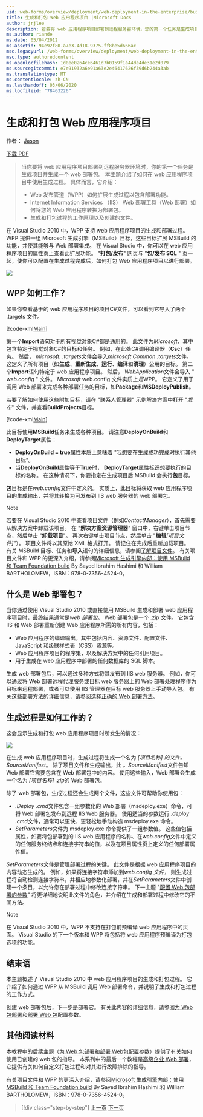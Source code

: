 ```yaml
---
uid: web-forms/overview/deployment/web-deployment-in-the-enterprise/building-and-packaging-web-application-projects
title: 生成和打包 Web 应用程序项目 |Microsoft Docs
author: jrjlee
description: 若要将 web 应用程序项目部署到远程服务器环境，您的第一个任务是生成项目并生成 web 部署 packa 。
ms.author: riande
ms.date: 05/04/2012
ms.assetid: 94e92f80-a7e3-4d18-9375-ff8be5d666ac
msc.legacyurl: /web-forms/overview/deployment/web-deployment-in-the-enterprise/building-and-packaging-web-application-projects
msc.type: authoredcontent
ms.openlocfilehash: 1d0ee0264ce6461d7b0159f1a44de4de31e2d079
ms.sourcegitcommit: e7e91932a6e91a63e2e46417626f39d6b244a3ab
ms.translationtype: MT
ms.contentlocale: zh-CN
ms.lasthandoff: 03/06/2020
ms.locfileid: "78463226"
---
```

# <a name="building-and-packaging-web-application-projects"></a>生成和打包 Web 应用程序项目

作者： [Jason](https://github.com/jrjlee)

[下载 PDF](https://msdnshared.blob.core.windows.net/media/MSDNBlogsFS/prod.evol.blogs.msdn.com/CommunityServer.Blogs.Components.WeblogFiles/00/00/00/63/56/8130.DeployingWebAppsInEnterpriseScenarios.pdf)

> 当你要将 web 应用程序项目部署到远程服务器环境时，你的第一个任务是生成项目并生成一个 web 部署包。 本主题介绍了如何在 web 应用程序项目中使用生成过程。 具体而言，它介绍：
> 
> - Web 发布管道（WPP）如何扩展生成过程以包含部署功能。
> - Internet Information Services （IIS） Web 部署工具（Web 部署）如何将您的 Web 应用程序转换为部署包。
> - 生成和打包过程的工作原理以及创建的文件。

在 Visual Studio 2010 中，WPP 支持 web 应用程序项目的生成和部署过程。 WPP 提供一组 Microsoft 生成引擎（MSBuild）目标，这些目标扩展 MSBuild 的功能，并使其能够与 Web 部署集成。 在 Visual Studio 中，你可以在 web 应用程序项目的属性页上查看此扩展功能。 "**打包/发布**" 网页与 "**包/发布 SQL** " 页一起，使你可以配置在生成过程完成后，如何打包 Web 应用程序项目以进行部署。

![](building-and-packaging-web-application-projects/_static/image1.png)

## <a name="how-does-the-wpp-work"></a>WPP 如何工作？

如果你查看基于的 web 应用程序项目的项目C#文件，可以看到它导入了两个 .targets 文件。

[!code-xml[Main](building-and-packaging-web-application-projects/samples/sample1.xml)]

第一个**Import**语句对于所有视觉对象C#都是通用的。 此文件为*Microsoft*，其中包含特定于视觉对象C#的目标和任务。 例如，在此处C#调用编译器（**Csc**）任务。 然后， *microsoft. .targets*文件会导入*microsoft Common .targets*文件。 这定义了所有项目（如**生成**、**重新生成**、**运行**、**编译**和**清理**）公用的目标。 第二个**Import**语句特定于 web 应用程序项目。 然后， *WebApplication*文件会导入 " *web.config* " 文件。 *Microsoft* web.config 文件实质上*是*WPP。 它定义了用于调用 Web 部署来完成各种部署任务的目标，如**Package**和**MSDeployPublish**。

若要了解如何使用这些附加目标，请在 "联系人管理器" 示例解决方案中打开 "*发布*" 文件，并查看**BuildProjects**目标。

[!code-xml[Main](building-and-packaging-web-application-projects/samples/sample2.xml)]

此目标使用**MSBuild**任务来生成各种项目。 请注意**DeployOnBuild**和**DeployTarget**属性：

- **DeployOnBuild = true**属性本质上意味着 "我想要在生成成功完成时执行其他目标"。
- 当**DeployOnBuild**属性等于**True**时， **DeployTarget**属性标识想要执行的目标的名称。 在这种情况下，你要指定在生成项目后 MSBuild 会执行**包**目标。

**包**目标是在*web.config*文件中定义的。 实质上，此目标将获取 web 应用程序项目的生成输出，并将其转换为可发布到 IIS web 服务器的 web 部署包。

> [!NOTE]
> 若要在 Visual Studio 2010 中查看项目文件（例如<em>ContactManager</em>），首先需要从解决方案中卸载该项目。 在 "<strong>解决方案资源管理器</strong>" 窗口中，右键单击项目节点，然后单击 "<strong>卸载项目</strong>"。 再次右键单击项目节点，然后单击 "<strong>编辑</strong><em>[项目文件]</em>"）。 项目文件将以其原始 XML 格式打开。 请记住在完成后重新加载项目。  
> 有关 MSBuild 目标、任务和<strong>导入</strong>语句的详细信息，请参阅[了解项目文件](understanding-the-project-file.md)。 有关项目文件和 WPP 的更深入介绍，请参阅[Microsoft 生成引擎内部：使用 MSBuild 和 Team Foundation build](http://amzn.com/0735645248) By Sayed Ibrahim Hashimi 和 William BARTHOLOMEW，ISBN：978-0-7356-4524-0。

## <a name="what-is-a-web-deployment-package"></a>什么是 Web 部署包？

当你通过使用 Visual Studio 2010 或直接使用 MSBuild 生成和部署 web 应用程序项目时，最终结果通常是*web 部署包*。 Web 部署包是一个 .zip 文件。 它包含 IIS 和 Web 部署重新创建 Web 应用程序所需的所有内容，包括：

- Web 应用程序的编译输出，其中包括内容、资源文件、配置文件、JavaScript 和级联样式表（CSS）资源等。
- Web 应用程序项目的程序集，以及解决方案中的任何引用项目。
- 用于生成在 web 应用程序中部署的任何数据库的 SQL 脚本。

生成 web 部署包后，可以通过多种方式将其发布到 IIS web 服务器。 例如，你可以通过将 Web 部署远程代理服务或目标 web 服务器上的 Web 部署处理程序作为目标来远程部署，或者可以使用 IIS 管理器在目标 web 服务器上手动导入包。 有关这些部署方法的详细信息，请参阅[选择正确的 Web 部署方法](../configuring-server-environments-for-web-deployment/choosing-the-right-approach-to-web-deployment.md)。

## <a name="how-does-the-build-process-work"></a>生成过程是如何工作的？

这会显示生成和打包 web 应用程序项目时所发生的情况：

![](building-and-packaging-web-application-projects/_static/image2.png)

在生成 web 应用程序项目时，生成过程将生成一个名为 *[项目名称] 的文件。SourceManifest*。 除了项目文件和生成输出，此 *。SourceManifest*文件告知 Web 部署它需要包含在 Web 部署包中的内容。 使用这些输入，Web 部署会生成一个名为 *[项目名称] .zip*的 Web 部署包。

除了 web 部署包，生成过程还会生成两个文件，这些文件可帮助你使用包：

- *.Deploy .cmd*文件包含一组参数化的 Web 部署（msdeploy.exe）命令，可将 Web 部署包发布到远程 IIS Web 服务器。 使用适当的参数运行 *.deploy .cmd*文件，通常可以更快、更轻松地手动构造 msdeploy.exe 命令。
- *SetParameters*文件为 msdeploy.exe 命令提供了一组参数值。 这些值包括属性，如要将包部署到的 IIS web 应用程序的名称、在*web.config*文件中定义的任何服务终结点和连接字符串的值，以及在项目属性页上定义的任何部署属性值。

*SetParameters*文件是管理部署过程的关键。 此文件是根据 web 应用程序项目的内容动态生成的。 例如，如果将连接字符串添加到*web.config 文件，* 则生成过程将自动检测连接字符串，并相应地参数化部署，并在*SetParameters*文件中创建一个条目，以允许您在部署过程中修改连接字符串。 下一主题 "[配置 Web 包部署的参数](configuring-parameters-for-web-package-deployment.md)" 将更详细地说明此文件的角色，并介绍在生成和部署过程中修改它的不同方法。

> [!NOTE]
> 在 Visual Studio 2010 中，WPP 不支持在打包前预编译 web 应用程序中的页面。 Visual Studio 的下一个版本和 WPP 将包括将 web 应用程序预编译为打包选项的功能。

## <a name="conclusion"></a>结束语

本主题概述了 Visual Studio 2010 中 web 应用程序项目的生成和打包过程。 它介绍了如何通过 WPP 从 MSBuild 调用 Web 部署命令，并说明了生成和打包过程的工作方式。

创建 web 部署包后，下一步是部署它。 有关此内容的详细信息，请参阅[为 Web 包部署](configuring-parameters-for-web-package-deployment.md)和[部署 Web 包](deploying-web-packages.md)配置参数。

## <a name="further-reading"></a>其他阅读材料

本教程中的后续主题（[为 Web 包部署](configuring-parameters-for-web-package-deployment.md)和[部署 Web](deploying-web-packages.md)包配置参数）提供了有关如何使用已创建的 web 包的指导。 本系列中的最后一个教程是[高级企业 Web 部署](../advanced-enterprise-web-deployment/advanced-enterprise-web-deployment.md)，它提供有关如何自定义打包过程和对其进行故障排除的指导。

有关项目文件和 WPP 的更深入介绍，请参阅[Microsoft 生成引擎内部：使用 MSBuild 和 Team Foundation build](http://amzn.com/0735645248) By Sayed Ibrahim Hashimi 和 William BARTHOLOMEW，ISBN：978-0-7356-4524-0。

> [!div class="step-by-step"]
> [上一页](understanding-the-build-process.md)
> [下一页](configuring-parameters-for-web-package-deployment.md)
